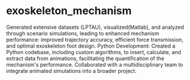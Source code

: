 # exoskeleton_mechanism

Generated extensive datasets (LPTAU), visualized(Matlab), and analyzed through scenario simulations, leading to enhanced mechanism performance: improved trajectory accuracy, efficient force transmission, and optimal exoskeleton foot design.
Python Development: Created a Python codebase, including custom algorithms, to insert, calculate, and extract data from animations, facilitating the quantification of the mechanism's performance. 
Collaborated with a multidisciplinary team to integrate animated simulations into a broader project.
